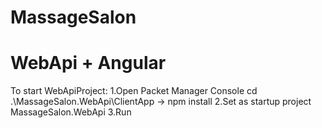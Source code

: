# MassageSalon

# WebApi + Angular
To start WebApiProject:
1.Open Packet Manager Console cd .\MassageSalon.WebApi\ClientApp -> npm install
2.Set as startup project MassageSalon.WebApi
3.Run

